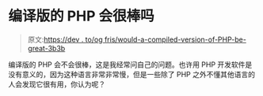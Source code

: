 # 编译版的 PHP 会很棒吗

> 原文:[https://dev . to/og fris/would-a-compiled-version-of-PHP-be-great-3b3b](https://dev.to/ogfris/would-a-compiled-version-of-php-be-great-3b3b)

编译版的 PHP 会不会很棒，这是我经常问自己的问题。也许用 PHP 开发软件是没有意义的，因为这种语言非常非常慢，但是一些除了 PHP 之外不懂其他语言的人会发现它很有用，你认为呢？